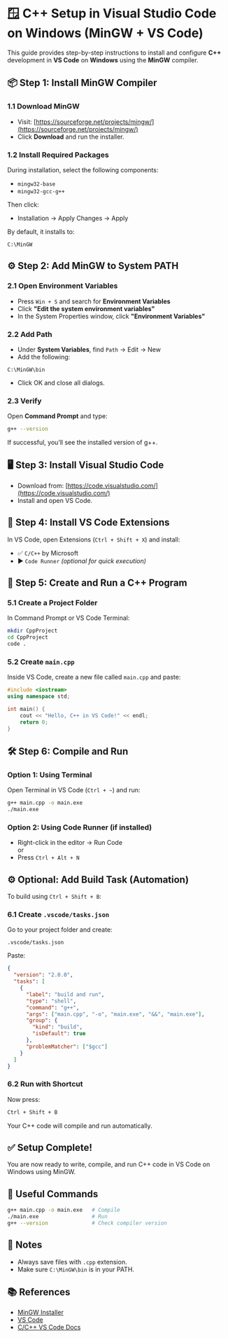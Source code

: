 # 🪟 C++ Setup in Visual Studio Code on Windows (MinGW + VS Code)

This guide provides step-by-step instructions to install and configure **C++** development in **VS Code** on **Windows** using the **MinGW** compiler.


## 📦 Step 1: Install MinGW Compiler

### 1.1 Download MinGW
- Visit: [https://sourceforge.net/projects/mingw/](https://sourceforge.net/projects/mingw/)
- Click **Download** and run the installer.

### 1.2 Install Required Packages
During installation, select the following components:
- `mingw32-base`
- `mingw32-gcc-g++`

Then click:
- Installation → Apply Changes → Apply

By default, it installs to:  
```
C:\MinGW
```


## ⚙️ Step 2: Add MinGW to System PATH

### 2.1 Open Environment Variables
- Press `Win + S` and search for **Environment Variables**
- Click **"Edit the system environment variables"**
- In the System Properties window, click **"Environment Variables"**

### 2.2 Add Path
- Under **System Variables**, find `Path` → Edit → New
- Add the following:
```
C:\MinGW\bin
```
- Click OK and close all dialogs.

### 2.3 Verify
Open **Command Prompt** and type:
```bash
g++ --version
```

If successful, you’ll see the installed version of g++.



## 🖥 Step 3: Install Visual Studio Code

- Download from: [https://code.visualstudio.com/](https://code.visualstudio.com/)
- Install and open VS Code.



## 🧩 Step 4: Install VS Code Extensions

In VS Code, open Extensions (`Ctrl + Shift + X`) and install:
- ✅ `C/C++` by Microsoft
- ▶️ `Code Runner` *(optional for quick execution)*



## 📁 Step 5: Create and Run a C++ Program

### 5.1 Create a Project Folder

In Command Prompt or VS Code Terminal:

```bash
mkdir CppProject
cd CppProject
code .
```

### 5.2 Create `main.cpp`

Inside VS Code, create a new file called `main.cpp` and paste:

```cpp
#include <iostream>
using namespace std;

int main() {
    cout << "Hello, C++ in VS Code!" << endl;
    return 0;
}
```



## 🛠 Step 6: Compile and Run

### Option 1: Using Terminal

Open Terminal in VS Code (`Ctrl + ~`) and run:

```bash
g++ main.cpp -o main.exe
./main.exe
```

### Option 2: Using Code Runner (if installed)

- Right-click in the editor → Run Code  
or  
- Press `Ctrl + Alt + N`



## ⚙️ Optional: Add Build Task (Automation)

To build using `Ctrl + Shift + B`:

### 6.1 Create `.vscode/tasks.json`

Go to your project folder and create:

```plaintext
.vscode/tasks.json
```

Paste:

```json
{
  "version": "2.0.0",
  "tasks": [
    {
      "label": "build and run",
      "type": "shell",
      "command": "g++",
      "args": ["main.cpp", "-o", "main.exe", "&&", "main.exe"],
      "group": {
        "kind": "build",
        "isDefault": true
      },
      "problemMatcher": ["$gcc"]
    }
  ]
}
```

### 6.2 Run with Shortcut

Now press:
```bash
Ctrl + Shift + B
```

Your C++ code will compile and run automatically.


## ✅ Setup Complete!

You are now ready to write, compile, and run C++ code in VS Code on Windows using MinGW.



## 🧰 Useful Commands

```bash
g++ main.cpp -o main.exe   # Compile
./main.exe                 # Run
g++ --version              # Check compiler version
```



## 📝 Notes

- Always save files with `.cpp` extension.
- Make sure `C:\MinGW\bin` is in your PATH.



## 📚 References

- [MinGW Installer](https://sourceforge.net/projects/mingw/)
- [VS Code](https://code.visualstudio.com/)
- [C/C++ VS Code Docs](https://code.visualstudio.com/docs/languages/cpp)
